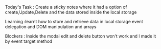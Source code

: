 Today's Task : Create a sticky notes where it had a option of create,Update,Delete and the data stored inside the local storage

Learning :learnt how to store and retrieve data in local storage event delegation and DOM manipulation and arrays

Blockers : Inside the modal edit and delete button won't work and I made it by event target method
